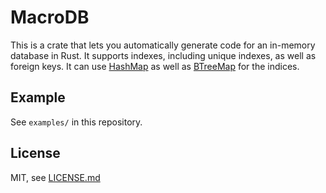 # MacroDB

This is a crate that lets you automatically generate code for an in-memory database in Rust. It supports indexes, including unique indexes, as well as foreign keys. It can use [HashMap](https://doc.rust-lang.org/std/collections/hash_map/struct.HashMap.html) as well as [BTreeMap](https://doc.rust-lang.org/std/collections/struct.BTreeMap.html) for the indices.

## Example

See `examples/` in this repository.

## License

MIT, see [LICENSE.md]()
